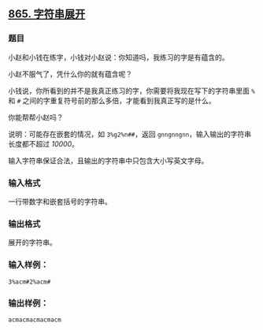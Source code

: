## [865. 字符串展开](https://www.acwing.com/problem/content/867/)

### 题目

小赵和小钱在练字，小钱对小赵说：你知道吗，我练习的字是有蕴含的。

小赵不服气了，凭什么你的就有蕴含呢？

小钱说，你所看到的并不是我真正练习的字，你需要将我现在写下的字符串里面 `%` 和 `#` 之间的字重复符号前的那么多倍，才能看到我真正写的是什么。

你能帮帮小赵吗？

说明：可能存在嵌套的情况，如 `3%g2%n##`，返回 `gnngnngnn`，输入输出的字符串长度都不超过 *10000*。

输入字符串保证合法，且输出的字符串中只包含大小写英文字母。

### 输入格式

一行带数字和嵌套括号的字符串。

### 输出格式

展开的字符串。

### 输入样例：

```
3%acm#2%acm#
```

### 输出样例：

```
acmacmacmacmacm
```
